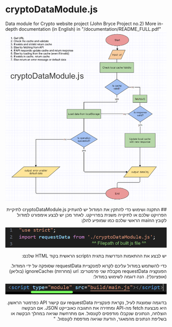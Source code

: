 # cryptoDataModule.js
Data module for Crypto website project (John Bryce Project no.2)
More in-depth documentation (in English) in "/documentation/README_FULL.pdf"
![plot](./documentation/DataModule_Flowchart_v2.png)
<div dir="rtl">
## התקנה ושימוש
כדי להתקין את המודול יש להעתיק cryptoDataModule.js לתיקיית הפרויקט שלכם או לתיקייה משנית בפרוייקט. לאחר מכן יש לבצע אימפורט למודול לקובץ הmain הראשי שלכם כמו שמופיע להלן:

![plot](./documentation/DataModule_ImportStatement.png)

יש לבצע את ההתאמות הנדרשות בתגית הscript הראשית בקוד HTML שלכם:

כדי להשתמש במודול עליכם לקרוא לפונקציית requestData שסופקה על ידי המודול. הפונקציה requestData מקבלת שני פרמטרים: url (מחרוזת) וignoreCache (בוליאן) (אופציונלי). הנה דוגמה לשימוש במודול:

![plot](./documentation/HTML_ScriptTag.png)

בדוגמה שמוצגת לעיל, נקראת פונקציית requestData עם קישור API כפרמטר הראשון. היא מבצעת fetch מה-API ומחזירה את התגובה כאובייקט JSON. אם הבקשה הוצלחה, הנתונים שנקבלו מודפסים לקונסול. אם מתרחשת שגיאה במהלך הבקשה או בשליפת הנתונים מהמאגר, הודעת שגיאה מודפסת לקונסול. "
</div>